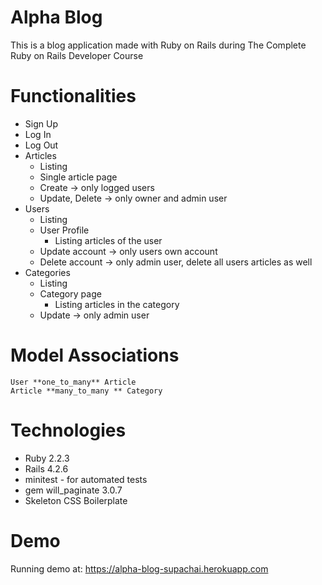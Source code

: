 # Alpha Blog

This is a blog application made with Ruby on Rails during The Complete Ruby on Rails Developer Course

# Functionalities

- Sign Up
- Log In
- Log Out
- Articles
  - Listing
  - Single article page
  - Create -> only logged users
  - Update, Delete -> only owner and admin user
- Users
  - Listing
  - User Profile
    - Listing articles of the user
  - Update account -> only users own account
  - Delete account -> only admin user, delete all users articles as well
- Categories
  - Listing
  - Category page
    - Listing articles in the category
  - Update -> only admin user

# Model Associations

```
User **one_to_many** Article
Article **many_to_many ** Category
```

# Technologies

- Ruby 2.2.3
- Rails 4.2.6
- minitest - for automated tests
- gem will_paginate 3.0.7
- Skeleton CSS Boilerplate

# Demo

Running demo at: https://alpha-blog-supachai.herokuapp.com
